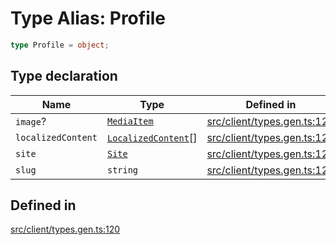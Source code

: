 # Type Alias: Profile

```ts
type Profile = object;
```

## Type declaration

| Name | Type | Defined in |
| ------ | ------ | ------ |
| `image`? | [`MediaItem`](MediaItem.md) | [src/client/types.gen.ts:123](https://github.com/venuecms/sdk/blob/8aca1c9889978c21426c872f7a909a183677d750/src/client/types.gen.ts#L123) |
| `localizedContent` | [`LocalizedContent`](LocalizedContent.md)[] | [src/client/types.gen.ts:124](https://github.com/venuecms/sdk/blob/8aca1c9889978c21426c872f7a909a183677d750/src/client/types.gen.ts#L124) |
| `site` | [`Site`](Site.md) | [src/client/types.gen.ts:122](https://github.com/venuecms/sdk/blob/8aca1c9889978c21426c872f7a909a183677d750/src/client/types.gen.ts#L122) |
| `slug` | `string` | [src/client/types.gen.ts:121](https://github.com/venuecms/sdk/blob/8aca1c9889978c21426c872f7a909a183677d750/src/client/types.gen.ts#L121) |

## Defined in

[src/client/types.gen.ts:120](https://github.com/venuecms/sdk/blob/8aca1c9889978c21426c872f7a909a183677d750/src/client/types.gen.ts#L120)
